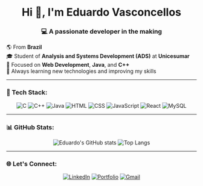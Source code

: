 <h1 align="center">Hi 👋, I'm Eduardo Vasconcellos</h1>
<h3 align="center">💻 A passionate developer in the making</h3>

🌎 From **Brazil**  
🎓 Student of **Analysis and Systems Development (ADS)** at **Unicesumar**  
💪 Focused on **Web Development**, **Java**, and **C++**  
🚀 Always learning new technologies and improving my skills  

---

### 🧠 Tech Stack:
<div align="center">
  
![C](https://img.shields.io/badge/C-00599C?style=for-the-badge&logo=c&logoColor=white)
![C++](https://img.shields.io/badge/C++-00599C?style=for-the-badge&logo=cplusplus&logoColor=white)
![Java](https://img.shields.io/badge/Java-ED8B00?style=for-the-badge&logo=openjdk&logoColor=white)
![HTML](https://img.shields.io/badge/HTML5-E34F26?style=for-the-badge&logo=html5&logoColor=white)
![CSS](https://img.shields.io/badge/CSS3-1572B6?style=for-the-badge&logo=css3&logoColor=white)
![JavaScript](https://img.shields.io/badge/JavaScript-F7DF1E?style=for-the-badge&logo=javascript&logoColor=black)
![React](https://img.shields.io/badge/React-20232A?style=for-the-badge&logo=react&logoColor=61DAFB)
![MySQL](https://img.shields.io/badge/MySQL-00000F?style=for-the-badge&logo=mysql&logoColor=white)

</div>

---

### 📊 GitHub Stats:
<div align="center">

![Eduardo's GitHub stats](https://github-readme-stats.vercel.app/api?username=eduardovasconcellos&show_icons=true&theme=radical)
![Top Langs](https://github-readme-stats.vercel.app/api/top-langs/?username=eduardovasconcellos&layout=compact&theme=radical)

</div>

---

### 🌐 Let's Connect:
<div align="center">

[![LinkedIn](https://img.shields.io/badge/LinkedIn-0077B5?style=for-the-badge&logo=linkedin&logoColor=white)](https://www.linkedin.com/in/)
[![Portfolio](https://img.shields.io/badge/Portfolio-000000?style=for-the-badge&logo=firefox&logoColor=white)]()
[![Gmail](https://img.shields.io/badge/Gmail-D14836?style=for-the-badge&logo=gmail&logoColor=white)](mailto:)

</div>
